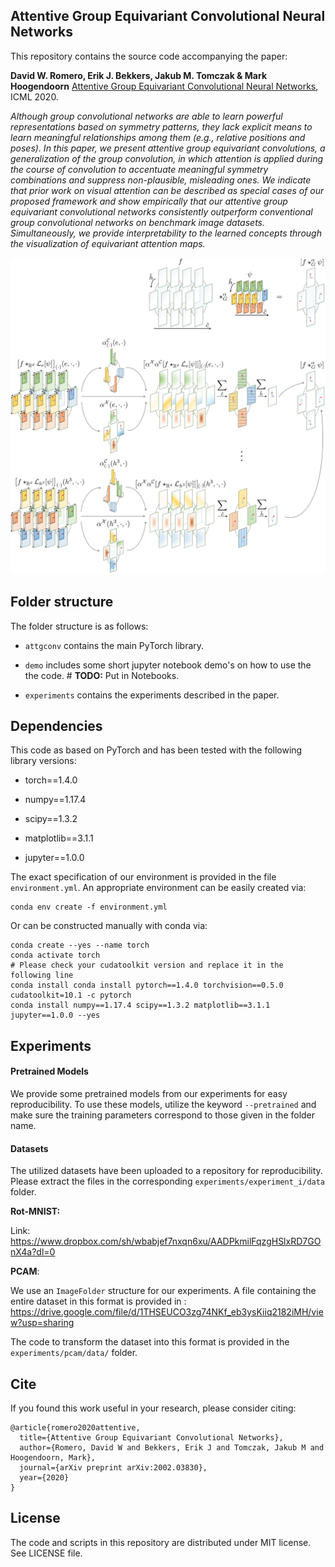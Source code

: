 ## Attentive Group Equivariant Convolutional Neural Networks

This repository contains the source code accompanying the paper:
 
 **David W. Romero, Erik J. Bekkers, Jakub M. Tomczak & Mark Hoogendoorn** [Attentive Group Equivariant Convolutional Neural Networks](https://arxiv.org/abs/2002.03830), ICML 2020. 

*Although group convolutional networks are able to learn powerful representations based on symmetry patterns, they lack explicit means to learn meaningful relationships among them 
(e.g., relative positions and poses). In this paper, we present attentive group equivariant convolutions, a generalization of the group convolution, in which attention is applied 
during the course of convolution to accentuate meaningful symmetry combinations and suppress non-plausible, misleading ones. We indicate that prior work on visual attention can be 
described as special cases of our proposed framework and show empirically that our attentive group equivariant convolutional networks consistently outperform conventional group 
convolutional networks on benchmark image datasets. Simultaneously, we provide interpretability to the learned concepts through the visualization of equivariant attention maps.* 

<img src="att_gcnn_all.png" alt="drawing" width="900"/>

## Folder structure
The folder structure is as follows:

* `attgconv` contains the main PyTorch library. 

* `demo` includes some short jupyter notebook demo's on how to use the the code. # **TODO:** Put in Notebooks.

* `experiments` contains the experiments described in the paper.

## Dependencies

This code as based on PyTorch and has been tested with the following library versions:

* torch==1.4.0

* numpy==1.17.4

* scipy==1.3.2

* matplotlib==3.1.1

* jupyter==1.0.0

The exact specification of our environment is provided in the file `environment.yml`. An appropriate environment can be easily created via:
```
conda env create -f environment.yml
```
Or can be constructed manually with conda via:
```
conda create --yes --name torch
conda activate torch
# Please check your cudatoolkit version and replace it in the following line
conda install conda install pytorch==1.4.0 torchvision==0.5.0 cudatoolkit=10.1 -c pytorch
conda install numpy==1.17.4 scipy==1.3.2 matplotlib==3.1.1 jupyter==1.0.0 --yes
```

## Experiments

#### Pretrained Models
We provide some pretrained models from our experiments for easy reproducibility. To use these models, utilize the keyword `--pretrained` and make sure
the training parameters correspond to those given in the folder name.

#### Datasets
The utilized datasets have been uploaded to a repository for reproducibility. Please extract the files in the corresponding `experiments/experiment_i/data` folder.

**Rot-MNIST:** 

Link: https://www.dropbox.com/sh/wbabjef7nxqn6xu/AADPkmilFqzgHSlxRD7GOnX4a?dl=0

**PCAM**: 

We use an `ImageFolder` structure for our experiments. A file containing the entire dataset in this format is provided in : https://drive.google.com/file/d/1THSEUCO3zg74NKf_eb3ysKiiq2182iMH/view?usp=sharing

The code to transform the dataset into this format is provided in the `experiments/pcam/data/` folder.
## Cite
If you found this work useful in your research, please consider citing:
```
@article{romero2020attentive,
  title={Attentive Group Equivariant Convolutional Networks},
  author={Romero, David W and Bekkers, Erik J and Tomczak, Jakub M and Hoogendoorn, Mark},
  journal={arXiv preprint arXiv:2002.03830},
  year={2020}
}
```

## License

The code and scripts in this repository are distributed under MIT license. See LICENSE file.
